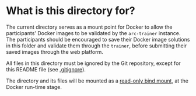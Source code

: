 # What is this directory for?

The current directory serves as a mount point for Docker to allow the participants' Docker images to be validated by the `arc-trainer` instance. The participants should be encouraged to save their Docker image solutions in this folder and validate them through the `trainer`, before submitting their saved images through the web platform.

All files in this directory must be ignored by the Git repository, except for this README file (see [.gitignore](.gitignore)).

The directory and its files will be mounted as a [read-only bind mount](https://docs.docker.com/storage/bind-mounts/#use-a-read-only-bind-mount), at the Docker run-time stage.
